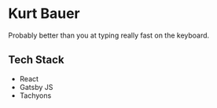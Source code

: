 # Kurt Bauer

Probably better than you at typing really fast on the keyboard.

## Tech Stack
- React
- Gatsby JS
- Tachyons